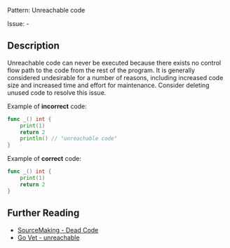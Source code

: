 Pattern: Unreachable code

Issue: -

## Description

Unreachable code can never be executed because there exists no control flow path to the code from the rest of the program. It is generally considered undesirable for a number of reasons, including increased code size and increased time and effort for maintenance. Consider deleting unused code to resolve this issue.


Example of **incorrect** code:

```go
func _() int {
	print(1)
	return 2
	println() // "unreachable code"
}
```

Example of **correct** code:

```go
func _() int {
	print(1)
	return 2
}
```

## Further Reading

* [SourceMaking - Dead Code](https://sourcemaking.com/refactoring/smells/dead-code)
* [Go Vet - unreachable](https://golang.org/cmd/vet/#hdr-Unreachable_code)
